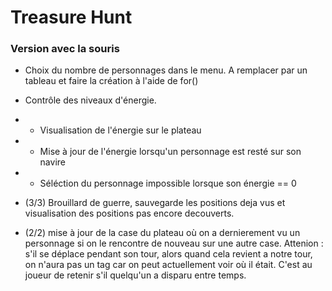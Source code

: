 # Treasure Hunt

### Version avec la souris
 
 * Choix du nombre de personnages dans le menu. A remplacer par un tableau et faire
 la création à l'aide de for()
 
 * Contrôle des niveaux d'énergie.
 * * Visualisation de l'énergie sur le plateau
 * * Mise à jour de l'énergie lorsqu'un personnage est resté sur son navire
 * * Séléction du personnage impossible lorsque son énergie == 0


 * (3/3) Brouillard de guerre, sauvegarde les positions deja vus et visualisation
 des positions pas encore decouverts.

 * (2/2) mise à jour de la case du plateau où on a dernierement vu un personnage si on le rencontre
 de nouveau sur une autre case. Attenion : s'il se déplace pendant son tour, alors quand cela revient
 a notre tour, on n'aura pas un tag car on peut actuellement voir où il était. C'est au joueur de retenir
 s'il quelqu'un a disparu entre temps.
